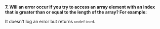 **7. Will an error occur if you try to access an array element with an index that is greater than or equal to the length of the array? For example:**

It doesn't log an error but returns `undefined`.
